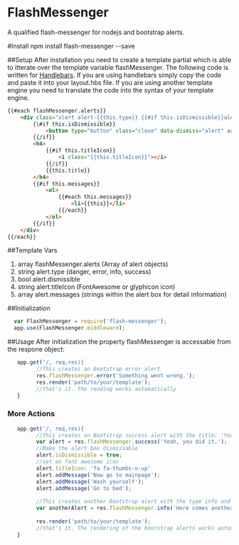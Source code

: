 # FlashMessenger
A qualified flash-messenger for nodejs and bootstrap alerts.

#Install 
npm install flash-messenger --save

##Setup
After installation you need to create a template partial which is able to itterate over the template variable flashMessenger. 
The following code is written for [Handlebars](http://handlebarsjs.com/). If you are using handlebars simply copy the code and paste it into your layout.hbs file. If you are using another template engine you need to translate the code into the syntax of your template engine.

```html
{{#each flashMessenger.alerts}}
    <div class="alert alert-{{this.type}} {{#if this.isDismissible}}alert-dismissible{{/if}}">
        {\#if this.isDismissible}}
            <button type="button" class="close" data-dismiss="alert" aria-hidden="true">×</button>
        {{/if}}
        <h4>
            {{#if this.titleIcon}}
                <i class="{{this.titleIcon}}"></i>
            {{/if}}
            {{this.title}}
        </h4>
        {{#if this.messages}}
            <ol>
                {{#each this.messages}}
                    <li>{{this}}</li>
                {{/each}}
            </ol>
        {{/if}}
    </div>
{{/each}}
```

##Template Vars
1. array flashMessenger.alerts (Array of alert objects)
2. string alert.type (danger, error, info, success)
3. bool alert.dismissible 
4. string alert.titleIcon (FontAwesome or glyphicon icon)
5. array alert.messages (strings within the alert box for detail information)

##Initialization
  ```javascript
    var FlashMessenger = require('flash-messenger');
    app.use(FlashMessenger.middleware);
  ```
##Usage
After initialization the property flashMessenger is accessable from the respone object:
 ```javascript
    app.get('/, req,res){
          //This creates an Bootstrap error alert     
          res.flashMessenger.error('Something went wrong.');
          res.render('path/to/your/template');
          //that's it. The rending works automatically 
    }
 ```
 
 ### More Actions
 
 ```javascript
    app.get('/, req,res){
          //This creates an Bootstrap success alert with the title: 'Yeah, you did it.'  
          var alert = res.flashMessenger.success('Yeah, you did it.');
          //Make the alert box dismissable
          alert.isDismissible = true;
          //set an font awesome icon
          alert.titleIcon: 'fa fa-thumbs-o-up'
          alert.addMessage('Now go to mainpage');
          alert.addMessage('Wash yourself');
          alert.addMessage('Go to bed');
          
          //This creates another Bootstrap alert with the type info and the title: 'Here comes another info'  
          var anotherAlert = res.flashMessenger.info('Here comes another info');
          
          res.render('path/to/your/template');
          //that's it. The rendering of the bootstrap alerts works automatically 
    }
 ```
 
    




